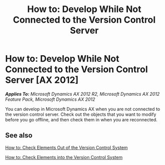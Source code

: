 ﻿---
title: 'How to: Develop While Not Connected to the Version Control Server'
TOCTitle: 'How to: Develop While Not Connected to the Version Control Server'
ms:assetid: a3e32993-2449-41ab-9b28-298d4cac8bf0
ms:mtpsurl: https://msdn.microsoft.com/en-us/library/Aa850208(v=AX.60)
ms:contentKeyID: 35268137
ms.date: 11/07/2012
mtps_version: v=AX.60
---

# How to: Develop While Not Connected to the Version Control Server [AX 2012]


_**Applies To:** Microsoft Dynamics AX 2012 R2, Microsoft Dynamics AX 2012 Feature Pack, Microsoft Dynamics AX 2012_

You can develop in Microsoft Dynamics AX when you are not connected to the version control server. Check out the objects that you want to modify before you go offline, and then check them in when you are reconnected.

## See also

[How to: Check Elements Out of the Version Control System](how-to-check-elements-out-of-the-version-control-system.md)

[How to: Check Elements into the Version Control System](how-to-check-elements-into-the-version-control-system.md)

